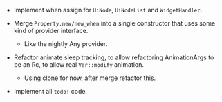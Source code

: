 * Implement when assign for `UiNode`, `UiNodeList` and `WidgetHandler`.
* Merge `Property.new/new_when` into a single constructor that uses some kind of provider interface.
    - Like the nightly Any provider.

* Refactor animate sleep tracking, to allow refactoring AnimationArgs to be an Rc, to allow real `Var::modify` animation.
    - Using clone for now, after merge refactor this.
* Implement all `todo!` code.